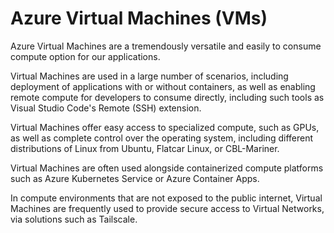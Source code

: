 # Azure Virtual Machines (VMs)

Azure Virtual Machines are a tremendously versatile and easily to consume compute option for our applications.

Virtual Machines are used in a large number of scenarios, including deployment of applications with or without containers, as well as enabling remote compute for developers to consume directly, including such tools as Visual Studio Code's Remote (SSH) extension.

Virtual Machines offer easy access to specialized compute, such as GPUs, as well as complete control over the operating system, including different distributions of Linux from Ubuntu, Flatcar Linux, or CBL-Mariner.

Virtual Machines are often used alongside containerized compute platforms such as Azure Kubernetes Service or Azure Container Apps.

In compute environments that are not exposed to the public internet, Virtual Machines are frequently used to provide secure access to Virtual Networks, via solutions such as Tailscale.
